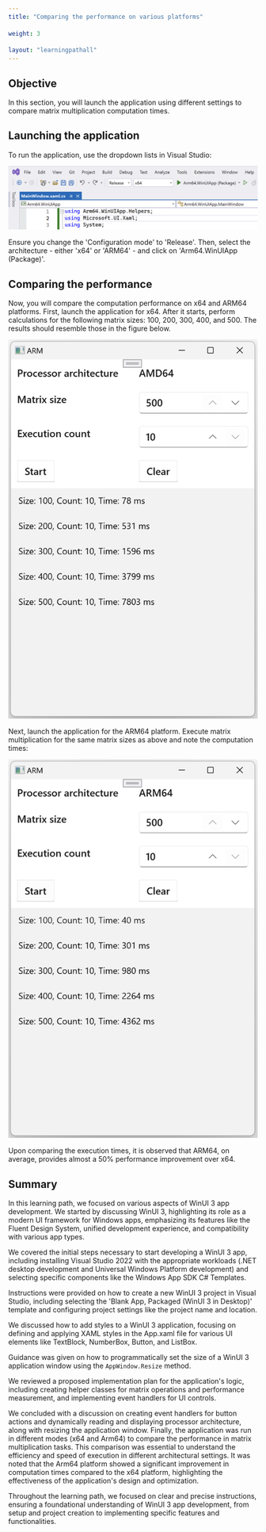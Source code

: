 ```yaml
---
title: "Comparing the performance on various platforms"

weight: 3

layout: "learningpathall"
---
```

## Objective
In this section, you will launch the application using different settings to compare matrix multiplication computation times.

## Launching the application
To run the application, use the dropdown lists in Visual Studio:

![fig7](Figures/07.png)

Ensure you change the 'Configuration mode' to 'Release'. Then, select the architecture - either 'x64' or 'ARM64' - and click on 'Arm64.WinUIApp (Package)'.

## Comparing the performance
Now, you will compare the computation performance on x64 and ARM64 platforms. First, launch the application for x64. After it starts, perform calculations for the following matrix sizes: 100, 200, 300, 400, and 500. The results should resemble those in the figure below.

![fig8](Figures/08.png)

Next, launch the application for the ARM64 platform. Execute matrix multiplication for the same matrix sizes as above and note the computation times:

![fig9](Figures/09.png)

Upon comparing the execution times, it is observed that ARM64, on average, provides almost a 50% performance improvement over x64.

## Summary
In this learning path, we focused on various aspects of WinUI 3 app development. We started by discussing WinUI 3, highlighting its role as a modern UI framework for Windows apps, emphasizing its features like the Fluent Design System, unified development experience, and compatibility with various app types.

We covered the initial steps necessary to start developing a WinUI 3 app, including installing Visual Studio 2022 with the appropriate workloads (.NET desktop development and Universal Windows Platform development) and selecting specific components like the Windows App SDK C# Templates.

Instructions were provided on how to create a new WinUI 3 project in Visual Studio, including selecting the 'Blank App, Packaged (WinUI 3 in Desktop)' template and configuring project settings like the project name and location.

We discussed how to add styles to a WinUI 3 application, focusing on defining and applying XAML styles in the App.xaml file for various UI elements like TextBlock, NumberBox, Button, and ListBox.

Guidance was given on how to programmatically set the size of a WinUI 3 application window using the `AppWindow.Resize` method.

We reviewed a proposed implementation plan for the application's logic, including creating helper classes for matrix operations and performance measurement, and implementing event handlers for UI controls.

We concluded with a discussion on creating event handlers for button actions and dynamically reading and displaying processor architecture, along with resizing the application window. Finally, the application was run in different modes (x64 and Arm64) to compare the performance in matrix multiplication tasks. This comparison was essential to understand the efficiency and speed of execution in different architectural settings. It was noted that the Arm64 platform showed a significant improvement in computation times compared to the x64 platform, highlighting the effectiveness of the application's design and optimization.

Throughout the learning path, we focused on clear and precise instructions, ensuring a foundational understanding of WinUI 3 app development, from setup and project creation to implementing specific features and functionalities.